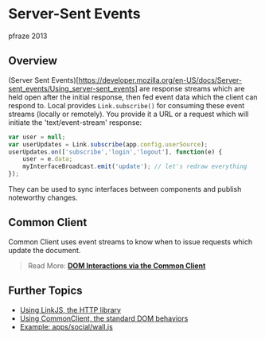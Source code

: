 Server-Sent Events
==================

pfraze 2013


## Overview

(Server Sent Events)[https://developer.mozilla.org/en-US/docs/Server-sent_events/Using_server-sent_events] are response streams which are held open after the initial response, then fed event data which the client can respond to. Local provides `Link.subscribe()` for consuming these event streams (locally or remotely). You provide it a URL or a request which will initiate the 'text/event-stream' response:

```javascript
var user = null;
var userUpdates = Link.subscribe(app.config.userSource);
userUpdates.on(['subscribe','login','logout'], function(e) {
	user = e.data;
	myInterfaceBroadcast.emit('update'); // let's redraw everything
});
```

They can be used to sync interfaces between components and publish noteworthy changes.


## Common Client

Common Client uses event streams to know when to issue requests which update the document.

 > Read More: [**DOM Interactions via the Common Client**](apps/dom_behaviors.md)


## Further Topics

 - [Using LinkJS, the HTTP library](../lib/linkjs.md)
 - [Using CommonClient, the standard DOM behaviors](../lib/commonclient.md)
 - [Example: apps/social/wall.js](../examples/wall.md)